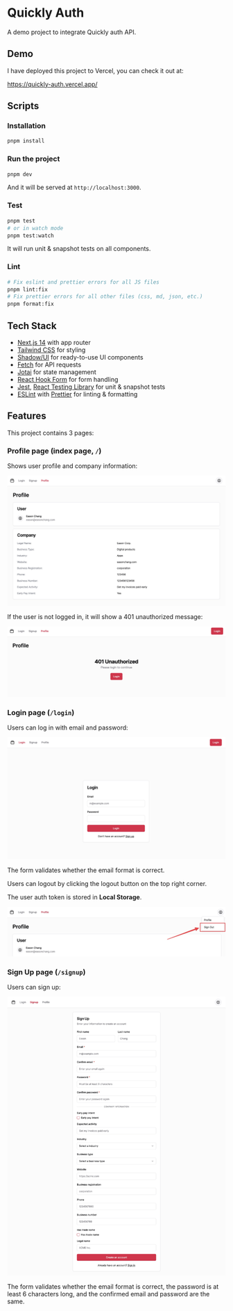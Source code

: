 # Quickly Auth

A demo project to integrate Quickly auth API.

## Demo

I have deployed this project to Vercel, you can check it out at:

https://quickly-auth.vercel.app/

## Scripts

### Installation

```bash
pnpm install
```

### Run the project

```bash
pnpm dev
```

And it will be served at `http://localhost:3000`.

### Test

```bash
pnpm test
# or in watch mode
pnpm test:watch
```

It will run unit & snapshot tests on all components.

### Lint

```bash
# Fix eslint and prettier errors for all JS files
pnpm lint:fix
# Fix prettier errors for all other files (css, md, json, etc.)
pnpm format:fix
```

## Tech Stack

- [Next.js 14](https://nextjs.org/) with app router
- [Tailwind CSS](https://tailwindcss.com/) for styling
- [Shadow/UI](https://ui.shadcn.com/) for ready-to-use UI components
- [Fetch](https://developer.mozilla.org/en-US/docs/Web/API/Fetch_API) for API requests
- [Jotai](https://jotai.org/) for state management
- [React Hook Form](https://react-hook-form.com/) for form handling
- [Jest](https://jestjs.io/), [React Testing Library](https://testing-library.com/docs/react-testing-library/intro/) for unit & snapshot tests
- [ESLint](https://eslint.org/) with [Prettier](https://prettier.io/) for linting & formatting

## Features

This project contains 3 pages:

### Profile page (index page, `/`)

Shows user profile and company information:

![Profile page](./docs/profile.jpg)

If the user is not logged in, it will show a 401 unauthorized message:

![Profile page unauthorized](./docs/profile-unauthorized.jpg)

### Login page (`/login`)

Users can log in with email and password:

![Login page](./docs/login.jpg)

The form validates whether the email format is correct.

Users can logout by clicking the logout button on the top right corner.

The user auth token is stored in **Local Storage**.

![Logout button](./docs/logout.jpg)

### Sign Up page (`/signup`)

Users can sign up:

![Sign Up page](./docs/signup.png)

The form validates whether the email format is correct, the password is at least 6 characters long, and the confirmed email and password are the same.
